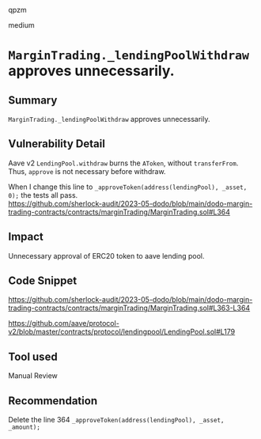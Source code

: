 qpzm

medium

# `MarginTrading._lendingPoolWithdraw` approves unnecessarily.

## Summary
`MarginTrading._lendingPoolWithdraw` approves unnecessarily.

## Vulnerability Detail
Aave v2 `LendingPool.withdraw` burns the `AToken`, without `transferFrom`. Thus, `approve` is not necessary before withdraw.

When I change this line to `_approveToken(address(lendingPool), _asset, 0);` the tests all pass.  
https://github.com/sherlock-audit/2023-05-dodo/blob/main/dodo-margin-trading-contracts/contracts/marginTrading/MarginTrading.sol#L364

## Impact
Unnecessary approval of ERC20 token to aave lending pool.

## Code Snippet
https://github.com/sherlock-audit/2023-05-dodo/blob/main/dodo-margin-trading-contracts/contracts/marginTrading/MarginTrading.sol#L363-L364

https://github.com/aave/protocol-v2/blob/master/contracts/protocol/lendingpool/LendingPool.sol#L179

## Tool used
Manual Review

## Recommendation
Delete the line 364 `_approveToken(address(lendingPool), _asset, _amount);`
